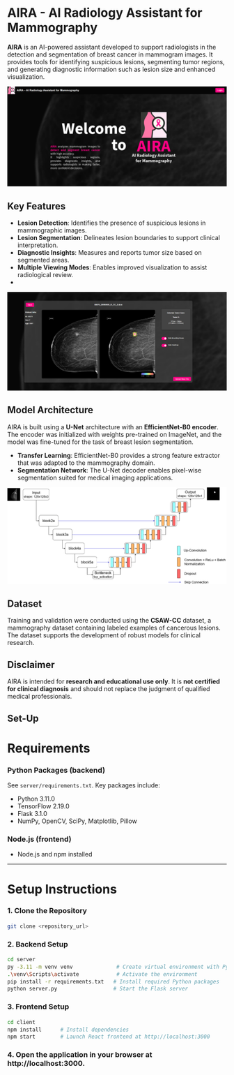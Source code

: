 # AIRA - AI Radiology Assistant for Mammography

**AIRA** is an AI-powered assistant developed to support radiologists in the detection and segmentation of breast cancer in mammogram images. It provides tools for identifying suspicious lesions, segmenting tumor regions, and generating diagnostic information such as lesion size and enhanced visualization.

![AIRA Welcome Page](images/Welcome_Page.png)

## Key Features

- **Lesion Detection**: Identifies the presence of suspicious lesions in mammographic images.
- **Lesion Segmentation**: Delineates lesion boundaries to support clinical interpretation.
- **Diagnostic Insights**: Measures and reports tumor size based on segmented areas.
- **Multiple Viewing Modes**: Enables improved visualization to assist radiological review.
- 
![AIRA Analysis](images/Analyzed_tumor_image_full.png)

## Model Architecture

AIRA is built using a **U-Net** architecture with an **EfficientNet-B0 encoder**. The encoder was initialized with weights pre-trained on ImageNet, and the model was fine-tuned for the task of breast lesion segmentation.

- **Transfer Learning**: EfficientNet-B0 provides a strong feature extractor that was adapted to the mammography domain.
- **Segmentation Network**: The U-Net decoder enables pixel-wise segmentation suited for medical imaging applications.
  
![Model Architecture](images/Model.png)

## Dataset

Training and validation were conducted using the **CSAW-CC** dataset, a mammography dataset containing labeled examples of cancerous lesions. The dataset supports the development of robust models for clinical research.

## Disclaimer

AIRA is intended for **research and educational use only**. It is **not certified for clinical diagnosis** and should not replace the judgment of qualified medical professionals.

## Set-Up
# Requirements

### Python Packages (backend)
See `server/requirements.txt`. Key packages include:

- Python 3.11.0
- TensorFlow 2.19.0
- Flask 3.1.0
- NumPy, OpenCV, SciPy, Matplotlib, Pillow

### Node.js (frontend)
- Node.js and npm installed  

---

# Setup Instructions

### 1. Clone the Repository
```bash
git clone <repository_url>
```
### 2. Backend Setup
```bash
cd server
py -3.11 -m venv venv              # Create virtual environment with Python 3.11
.\venv\Scripts\activate            # Activate the environment
pip install -r requirements.txt   # Install required Python packages
python server.py                  # Start the Flask server
```
### 3. Frontend Setup
```bash
cd client
npm install      # Install dependencies
npm start        # Launch React frontend at http://localhost:3000
```
### 4. Open the application in your browser at http://localhost:3000.


